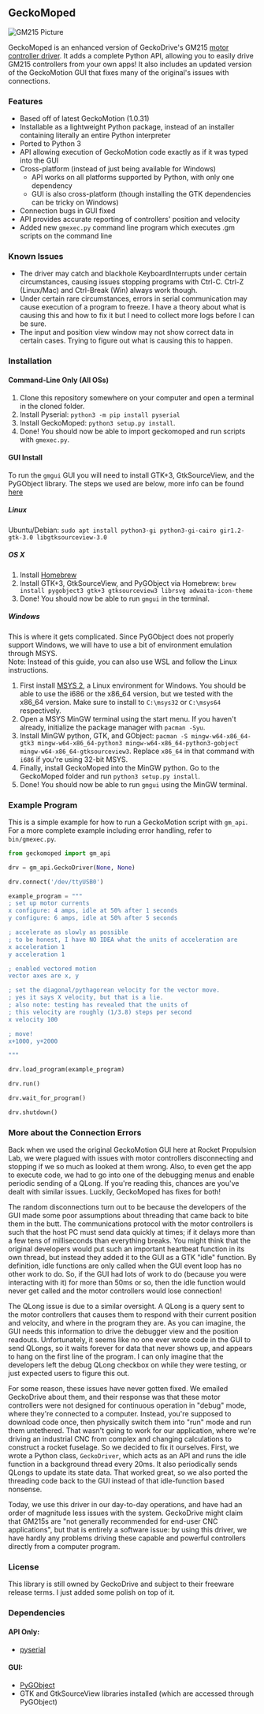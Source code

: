 ## GeckoMoped

![GM215 Picture](https://www.geckodrive.com/media/catalog/product/cache/c687aa7517cf01e65c009f6943c2b1e9/g/m/gm215-1.jpg)

GeckoMoped is an enhanced version of GeckoDrive's GM215 [motor controller driver](https://www.geckodrive.com/support/geckomotion.html).  It adds a complete Python API, allowing you to easily drive GM215 controllers from your own apps!  It also includes an updated version of the GeckoMotion GUI that fixes many of the original's issues with connections.


### Features

- Based off of latest GeckoMotion (1.0.31)
- Installable as a lightweight Python package, instead of an installer containing literally an entire Python interpreter
- Ported to Python 3
- API allowing execution of GeckoMotion code exactly as if it was typed into the GUI
- Cross-platform (instead of just being available for Windows)
    - API works on all platforms supported by Python, with only one dependency
    - GUI is also cross-platform (though installing the GTK dependencies can be tricky on Windows)
- Connection bugs in GUI fixed
- API provides accurate reporting of controllers' position and velocity
- Added new `gmexec.py` command line program which executes .gm scripts on the command line

### Known Issues

- The driver may catch and blackhole KeyboardInterrupts under certain circumstances, causing issues stopping programs with Ctrl-C.  Ctrl-Z (Linux/Mac) and Ctrl-Break (Win) always work though.
- Under certain rare circumstances, errors in serial communication may cause execution of a program to freeze.  I have a theory about what is causing this and how to fix it but I need to collect more logs before I can be sure.
- The input and position view window may not show correct data in certain cases.  Trying to figure out what is causing this to happen.

### Installation

#### Command-Line Only (All OSs)

1. Clone this repository somewhere on your computer and open a terminal in the cloned folder.
2. Install Pyserial: `python3 -m pip install pyserial`
3. Install GeckoMoped: `python3 setup.py install`.
4. Done!  You should now be able to import geckomoped and run scripts with `gmexec.py`.

#### GUI Install

To run the `gmgui` GUI you will need to install GTK+3, GtkSourceView, and the PyGObject library.
The steps we used are below, more info can be found [here](https://pygobject.readthedocs.io/en/latest/getting_started.html)

##### Linux

Ubuntu/Debian: `sudo apt install python3-gi python3-gi-cairo gir1.2-gtk-3.0 libgtksourceview-3.0`

##### OS X

1. Install [Homebrew](https://brew.sh/)
2. Install GTK+3, GtkSourceView, and PyGObject via Homebrew: `brew install pygobject3 gtk+3 gtksourceview3 librsvg adwaita-icon-theme`
3. Done!  You should now be able to run `gmgui` in the terminal.

##### Windows
This is where it gets complicated.  Since PyGObject does not properly support Windows, we will have to use
a bit of environment emulation through MSYS.  
Note: Instead of this guide, you can also use WSL and follow the Linux instructions.

1. First install [MSYS 2](http://www.msys2.org/), a Linux environment for Windows.  You should be able to use the i686 or the x86_64 version, but we tested with the x86_64 version.  Make sure to install to `C:\msys32` or `C:\msys64` respectively.
2. Open a MSYS MinGW terminal using the start menu.  If you haven't already, initialize the package manager with `pacman -Syu`.
3. Install MinGW python, GTK, and GObject: `pacman -S mingw-w64-x86_64-gtk3 mingw-w64-x86_64-python3 mingw-w64-x86_64-python3-gobject mingw-w64-x86_64-gtksourceview3`.  Replace `x86_64` in that command with `i686` if you're using 32-bit MSYS.
4. Finally, install GeckoMoped into the MinGW python.  Go to the GeckoMoped folder and run `python3 setup.py install`.  
5. Done!  You should now be able to run `gmgui` using the MinGW terminal.

### Example Program

This is a simple example for how to run a GeckoMotion script with `gm_api`.  For a more complete example including error handling, refer to `bin/gmexec.py`.

```python
from geckomoped import gm_api

drv = gm_api.GeckoDriver(None, None)

drv.connect('/dev/ttyUSB0')

example_program = """
; set up motor currents
x configure: 4 amps, idle at 50% after 1 seconds
y configure: 6 amps, idle at 50% after 5 seconds

; accelerate as slowly as possible
; to be honest, I have NO IDEA what the units of acceleration are
x acceleration 1
y acceleration 1

; enabled vectored motion
vector axes are x, y

; set the diagonal/pythagorean velocity for the vector move.
; yes it says X velocity, but that is a lie.
; also note: testing has revealed that the units of 
; this velocity are roughly (1/3.8) steps per second
x velocity 100

; move!
x+1000, y+2000

"""

drv.load_program(example_program)

drv.run()

drv.wait_for_program()

drv.shutdown()

```

### More about the Connection Errors

Back when we used the original GeckoMotion GUI here at Rocket Propulsion Lab, we were plagued with issues with motor controllers disconnecting and stopping if we so much as looked at them wrong.  Also, to even get the app to execute code, we had to go into one of the debugging menus and enable periodic sending of a QLong.  If you're reading this, chances are you've dealt with similar issues.  Luckily, GeckoMoped has fixes for both!

The random disconnections turn out to be because the developers of the GUI made some poor assumptions about threading that came back to bite them in the butt.  The communications protocol with the motor controllers is such that the host PC must send data quickly at times; if it delays more than a few tens of milliseconds than everything breaks.  You might think that the original developers would put such an important heartbeat function in its own thread, but instead they added it to the GUI as a GTK "idle" function.  By definition, idle functions are only called when the GUI event loop has no other work to do.  So, if the GUI had lots of work to do (because you were interacting with it) for more than 50ms or so, then the idle function would never get called and the motor controllers would lose connection!  

The QLong issue is due to a similar oversight.  A QLong is a query sent to the motor controllers that causes them to respond with their current position and velocity, and where in the program they are.  As you can imagine, the GUI needs this information to drive the debugger view and the position readouts.  Unfortunately, it seems like no one ever wrote code in the GUI to send QLongs, so it waits forever for data that never shows up, and appears to hang on the first line of the program.  I can only imagine that the developers left the debug QLong checkbox on while they were testing, or just expected users to figure this out.

For some reason, these issues have never gotten fixed.  We emailed GeckoDrive about them, and their response was that these motor controllers were not designed for continuous operation in "debug" mode, where they're connected to a computer.  Instead, you're supposed to download code once, then physically switch them into "run" mode and run them untethered.  That wasn't going to work for our application, where we're driving an industrial CNC from complex and changing calculations to construct a rocket fuselage.  So we decided to fix it ourselves.  First, we wrote a Python class, `GeckoDriver`, which acts as an API and runs the idle function in a background thread every 20ms.  It also periodically sends QLongs to update its state data.  That worked great, so we also ported the threading code back to the GUI instead of that idle-function based nonsense.

Today, we use this driver in our day-to-day operations, and have had an order of magnitude less issues with the system. GeckoDrive might claim that GM215s are "not generally recommended for end-user CNC applications", but that is entirely a software issue: by using this driver, we have hardly any problems driving these capable and powerful controllers directly from a computer program.


### License

This library is still owned by GeckoDrive and subject to their freeware release terms.  I just added some polish on top of it.

### Dependencies

#### API Only:
- [pyserial](https://pypi.org/project/pyserial/)

#### GUI:
- [PyGObject](https://pypi.org/project/PyGObject/)
- GTK and GtkSourceView libraries installed (which are accessed through PyGObject)